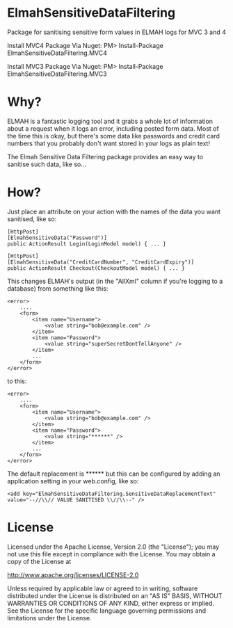 ElmahSensitiveDataFiltering
===========================

Package for sanitising sensitive form values in ELMAH logs for MVC 3 and 4

Install MVC4 Package Via Nuget: 
PM> Install-Package ElmahSensitiveDataFiltering.MVC4

Install MVC3 Package Via Nuget: 
PM> Install-Package ElmahSensitiveDataFiltering.MVC3

Why?
====

ELMAH is a fantastic logging tool and it grabs a whole lot of information about a request when it logs an error, including posted form data.  Most of the time this is okay, but there's some data like passwords and credit card numbers that you probably don't want stored in your logs as plain text!

The Elmah Sensitive Data Filtering package provides an easy way to sanitise such data, like so...

How?
====

Just place an attribute on your action with the names of the data you want sanitised, like so:

```
[HttpPost]
[ElmahSensitiveData("Password")]
public ActionResult Login(LoginModel model) { ... }

[HttpPost]
[ElmahSensitiveData("CreditCardNumber", "CreditCardExpiry")]
public ActionResult Checkout(CheckoutModel model) { ... }
```

This changes ELMAH's output (in the "AllXml" column if you're logging to a database) from something like this:
````
<error>
	....
	<form>
		<item name="Username">
			<value string="bob@example.com" />
		</item>
		<item name="Password">
			<value string="superSecretDontTellAnyone" />
		</item>
		...
	</form>
</error>
````

to this:
````
<error>
	....
	<form>
		<item name="Username">
			<value string="bob@example.com" />
		</item>
		<item name="Password">
			<value string="******" />
		</item>
		...
	</form>
</error>
````

The default replacement is ****** but this can be configured by adding an application setting in your web.config, like so:
````
<add key="ElmahSensitiveDataFiltering.SensitiveDataReplacementText" value="--//\\// VALUE SANITISED \\//\\--" />
````

License
=======
Licensed under the Apache License, Version 2.0 (the "License"); you may not use this file except in compliance with the License. You may obtain a copy of the License at

  http://www.apache.org/licenses/LICENSE-2.0

Unless required by applicable law or agreed to in writing, software distributed under the License is distributed on an "AS IS" BASIS, WITHOUT WARRANTIES OR CONDITIONS OF ANY KIND, either express or implied. See the License for the specific language governing permissions and limitations under the License.
